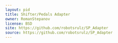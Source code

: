 ```yaml
---
layout: pid
title: Shifter/Pedals Adapter 
owner: RomanStepanov
license: BSD
site: https://github.com/robotsrulz/SP_Adapter
source: https://github.com/robotsrulz/SP_Adapter
---
```

